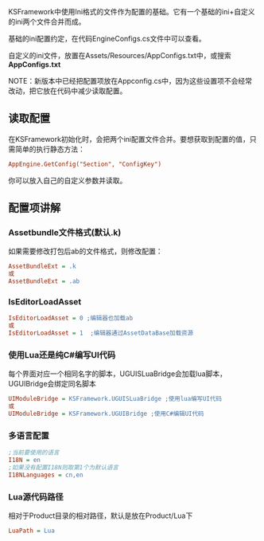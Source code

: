 
KSFramework中使用Ini格式的文件作为配置的基础。它有一个基础的ini+自定义的ini两个文件合并而成。

基础的ini配置约定，在代码EngineConfigs.cs文件中可以查看。

自定义的ini文件，放置在Assets/Resources/AppConfigs.txt中，或搜索**AppConfigs.txt**

NOTE：新版本中已经把配置项放在Appconfig.cs中，因为这些设置项不会经常改动，把它放在代码中减少读取配置。

## 读取配置

在KSFramework初始化时，会把两个ini配置文件合并。要想获取到配置的值，只需简单的执行静态方法：

```ini
AppEngine.GetConfig("Section", "ConfigKey")
```

你可以放入自己的自定义参数并读取。

## 配置项讲解

### Assetbundle文件格式(默认.k)

如果需要修改打包后ab的文件格式，则修改配置：

```ini
AssetBundleExt = .k
或
AssetBundleExt = .ab
```

### IsEditorLoadAsset

```ini
IsEditorLoadAsset = 0 ;编辑器也加载ab
或
IsEditorLoadAsset = 1  ;编辑器通过AssetDataBase加载资源
```



### 使用Lua还是纯C#编写UI代码

每个界面对应一个相同名字的脚本，UGUISLuaBridge会加载lua脚本，UGUIBridge会绑定同名脚本

```ini
UIModuleBridge = KSFramework.UGUISLuaBridge ;使用lua编写UI代码
或
UIModuleBridge = KSFramework.UGUIBridge ;使用C#编辑UI代码
```



### 多语言配置

```ini
;当前要使用的语言
I18N = en
;如果没有配置I18N则取第1个为默认语言
I18NLanguages = cn,en
```



### Lua源代码路径

相对于Product目录的相对路径，默认是放在Product/Lua下

```ini
LuaPath = Lua
```


